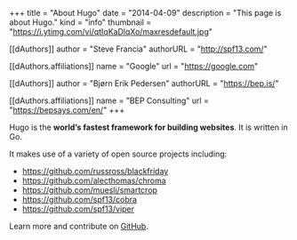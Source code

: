 +++
title = "About Hugo"
date = "2014-04-09"
description = "This page is about Hugo."
kind = "info"
thumbnail = "https://i.ytimg.com/vi/qtIqKaDlqXo/maxresdefault.jpg"

[[dAuthors]]
author = "Steve Francia"
authorURL = "http://spf13.com/"

  [[dAuthors.affiliations]]
  name = "Google"
  url = "https://google.com"

[[dAuthors]]
author = "Bjørn Erik Pedersen"
authorURL = "https://bep.is/"

  [[dAuthors.affiliations]]
  name = "BEP Consulting"
  url = "https://bepsays.com/en/"
+++

Hugo is the **world’s fastest framework for building websites**. It is written in Go.

It makes use of a variety of open source projects including:

* https://github.com/russross/blackfriday
* https://github.com/alecthomas/chroma
* https://github.com/muesli/smartcrop
* https://github.com/spf13/cobra
* https://github.com/spf13/viper

Learn more and contribute on [GitHub](https://github.com/gohugoio).
